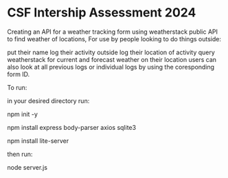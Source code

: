 # CSF Intership Assessment 2024

Creating an API for a weather tracking form using weatherstack public API to find weather of locations, For use by people looking to do things outside:

put their name
log their activity outside
log their location of activity
query weatherstack for current and forecast weather on their location
users can also look at all previous logs or individual logs by using the coresponding form ID.

To run:

in your desired directory run:

npm init -y

npm install express body-parser axios sqlite3

npm install lite-server

then run:

node server.js


